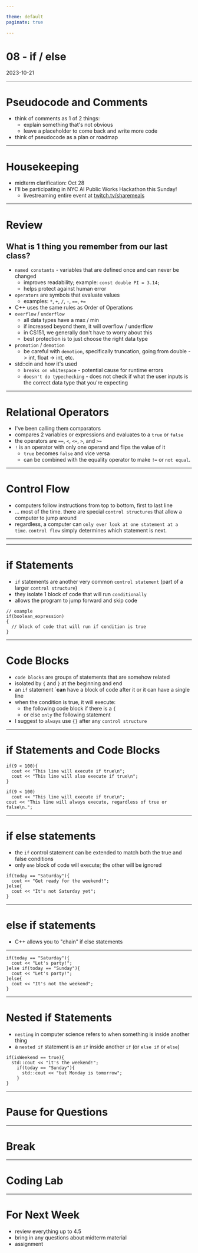 ```yaml
---

theme: default
paginate: true

---
```


# 08 - if / else
2023-10-21

---

# Pseudocode and Comments

- think of comments as 1 of 2 things:
  - explain something that's not obvious
  - leave a placeholder to come back and write more code
- think of pseudocode as a plan or roadmap

---

# Housekeeping

- midterm clarification: Oct 28
- I'll be participating in NYC AI Public Works Hackathon this Sunday!
  - livestreaming entire event at [twitch.tv/sharemeals](twitch.tv/sharemeals)

---

# Review
## What is 1 thing you remember from our last class?

- `named constants` - variables that are defined once and can never be changed
  - improves readability; example: `const double PI = 3.14;`
  - helps protect against human error
- `operators` are symbols that evaluate values
  - examples: `*`, `+`, `/`, `-`, `==`, `+=`
- C++ uses the same rules as Order of Operations
- `overflow` / `underflow`
  - all data types have a max / min
  - if increased beyond them, it will overflow / underflow
  - in CS151, we generally don't have to worry about this
  - best protection is to just choose the right data type
- `promotion` / `demotion`
  - be careful with `demotion`, specifically truncation, going from double -> int, float -> int, etc.
- std::cin and how it's used
  - `breaks on whitespace` - potential cause for runtime errors
  - `doesn't do typechecking` - does not check if what the user inputs is the correct data type that you're expecting

---

# Relational Operators

- I've been calling them comparators
- compares 2 variables or expressions and evaluates to a `true` or `false`
- the operators are `==`, `<`, `<=`, `>`, and `>=`
- `!` is an operator with only one operand and flips the value of it
  - `true` becomes `false` and vice versa
  - can be combined with the equality operator to make `!=` or `not equal`.

---

# Control Flow

- computers follow instructions from top to bottom, first to last line
- ... most of the time. there are special `control structures` that allow a computer to jump around
- regardless, a computer can `only ever look at one statement at a time`. `control flow` simply determines which statement is next.

---

---

# if Statements

- `if` statements are another very common `control statement` (part of a larger `control structure`)
- they isolate 1 block of code that will run `conditionally`
- allows the program to jump forward and skip code

```
// example
if(boolean_expression)
{
  // block of code that will run if condition is true
}
```

---

# Code Blocks

- `code blocks` are groups of statements that are somehow related
- isolated by `{` and `}` at the beginning and end
- an `if` statement `**can** have a block of code after it or it can have a single line
- when the condition is true, it will execute:
  - the following code block if there is a `{`
  - or else `only` the following statement
- I suggest to `always` use `{}` after any `control structure`

---

# if Statements and Code Blocks

```
if(9 < 100){
  cout << "This line will execute if true\n";
  cout << "This line will also execute if true\n";
}

if(9 < 100)
  cout << "This line will execute if true\n";
cout << "This line will always execute, regardless of true or false\n.";
```

---

# if else statements

- the `if` control statement can be extended to match both the true and false conditions
- only `one` block of code will execute; the other will be ignored

```
if(today == "Saturday"){
  cout << "Get ready for the weekend!";
}else{
  cout << "It's not Saturday yet";
}
```

---

# else if statements

- C++ allows you to "chain" if else statements

---

```
if(today == "Saturday"){
  cout << "Let's party!";
}else if(today == "Sunday"){
  cout << "Let's party!";
}else{
  cout << "It's not the weekend";
}
```

---

# Nested if Statements

- `nesting` in computer science refers to when something is inside another thing
- a `nested if` statement is an `if` inside another `if` (or `else if` or `else`)

```
if(isWeekend == true){
  std::cout << "it's the weekend!";
    if(today == "Sunday"){
      std::cout << "but Monday is tomorrow";
    }
}

```
---

# Pause for Questions

---

# Break

---

# Coding Lab

---

# For Next Week

- review everything up to 4.5
- bring in any questions about midterm material
- assignment
